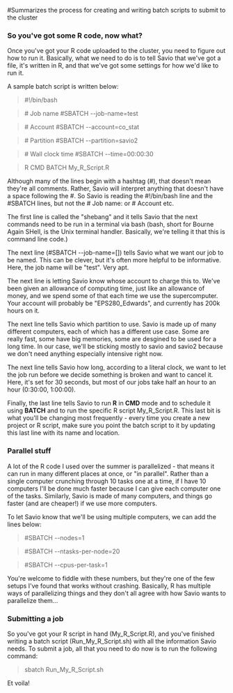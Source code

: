#Summarizes the process for creating and writing batch scripts to submit to the cluster


### So you've got some R code, now what?

Once you've got your R code uploaded to the cluster, you need to figure out how to run it. 
Basically, what we need to do is to tell Savio that we've got a file, it's written in R,
and that we've got some settings for how we'd like to run it.

A sample batch script is written below:

>\#!/bin/bash

>\# Job name
>\#SBATCH --job-name=test

>\# Account
>\#SBATCH --account=co_stat

>\# Partition
>\#SBATCH --partition=savio2

>\# Wall clock time
>\#SBATCH --time=00:00:30

> R CMD BATCH My_R_Script.R

Although many of the lines begin with a hashtag (#), that doesn't mean they're all comments.
Rather, Savio will interpret anything that doesn't have a space following the #. So Savio is
reading the #!/bin/bash line and the #SBATCH lines, but not the # Job name: or # Account etc.

The first line is called the "shebang" and it tells Savio that the next commands need to be
run in a terminal via bash (bash, short for Bourne Again SHell, is the Unix terminal handler.
Basically, we're telling it that this is command line code.) 

The next line (#SBATCH --job-name=[]) tells Savio what we want our job to be named. This can 
be clever, but it's often more helpful to be informative. Here, the job name will be "test".
Very apt.

The next line is letting Savio know whose account to charge this to. We've been given an allowance
of computing time, just like an allowance of money, and we spend some of that each time we 
use the supercomputer. Your account will probably be "EPS280_Edwards", and currently has 200k
hours on it.

The next line tells Savio which partition to use. Savio is made up of many different computers,
each of which has a different use case. Some are really fast, some have big memories, some are
desgined to be used for a long time. In our case, we'll be sticking mostly to savio and savio2
because we don't need anything especially intensive right now.

The next line tells Savio how long, according to a literal clock, we want to let the job run
before we decide something is broken and want to cancel it. Here, it's set for 30 seconds, but
most of our jobs take half an hour to an hour (0:30:00, 1:00:00). 

Finally, the last line tells Savio to run **R** in **CMD** mode and to schedule it using **BATCH**
and to run the specific R script My_R_Script.R. This last bit is what you'll be changing most frequently -
every time you create a new project or R script, make sure you point the batch script to it
by updating this last line with its name and location.

### Parallel stuff

A lot of the R code I used over the summer is parallelized - that means it can run in many
different places at once, or "in parallel". Rather than a single computer crunching through 10
tasks one at a time, if I have 10 computers I'll be done much faster because I can give each 
computer one of the tasks. Similarly, Savio is made of many computers, and things go faster
(and are cheaper!) if we use more computers.

To let Savio know that we'll be using multiple computers, we can add the lines below:

>#SBATCH --nodes=1

>#SBATCH --ntasks-per-node=20

>#SBATCH --cpus-per-task=1

You're welcome to fiddle with these numbers, but they're one of the few setups I've found that
works without crashing. Basically, R has multiple ways of parallelizing things and they don't
all agree with how Savio wants to parallelize them...

### Submitting a job

So you've got your R script in hand (My_R_Script.R), and you've finished writing a batch script
(Run_My_R_Script.sh) with all the information Savio needs. To submit a job, all that you need to
do now is to run the following command:

>sbatch Run_My_R_Script.sh

Et voila!
